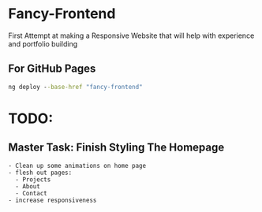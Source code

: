 # Fancy-Frontend
First Attempt at making a Responsive Website that will help with experience and portfolio building

## For GitHub Pages
```cmd
ng deploy --base-href "fancy-frontend"
```

# TODO: 
## Master Task: Finish Styling The Homepage
    - Clean up some animations on home page
    - flesh out pages:
      - Projects
      - About
      - Contact
    - increase responsiveness
                


